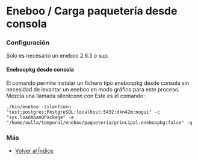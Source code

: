 # Eneboo / Carga paquetería desde consola

### Configuración
Solo es necesario un eneboo 2.6.3 o sup.


#### Eneboopkg desde consola
El comando permite instalar un fichero tipo eneboopkg desde consola sin necesidad de levantar un eneboo en modo gráfico para este proceso. Mezcla una llamada silentconn con 
Este es el comando:

```
./bin/eneboo -silentconn "test:postgres:PostgreSQL:localhost:5432:dkn42m:nogui" -c "sys.loadAbanQPackage" -a "/home/aulla/temporal/eneboo/paqueteria/principal.eneboopkg:false" -q
```

### Más

- [Volver al Índice](./index.md)